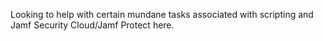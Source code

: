 Looking to help with certain mundane tasks associated with scripting and Jamf Security Cloud/Jamf Protect here. 
